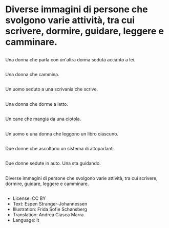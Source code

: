 # Diverse immagini di persone che svolgono varie attività, tra cui scrivere, dormire, guidare, leggere e camminare.

##
Una donna che parla con un'altra donna seduta accanto a lei.

##
Una donna che cammina.

##
Un uomo seduto a una scrivania che scrive.

##
Una donna che dorme a letto.

##
Un cane che mangia da una ciotola.

##
Un uomo e una donna che leggono un libro ciascuno.

##
Due donne che ascoltano un sistema di altoparlanti.

##
Due donne sedute in auto. Una sta guidando.

##
Diverse immagini di persone che svolgono varie attività, tra cui scrivere, dormire, guidare, leggere e camminare.

##
* License: CC BY
* Text: Espen Stranger-Johannessen
* Illustration: Frida Sofie Schønsberg
* Translation: Andrea Ciasca Marra
* Language: it
